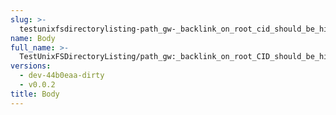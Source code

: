 ```yaml
---
slug: >-
  testunixfsdirectorylisting-path_gw-_backlink_on_root_cid_should_be_hidden_(todo-_cleanup_kubo-specifics)-body
name: Body
full_name: >-
  TestUnixFSDirectoryListing/path_gw:_backlink_on_root_CID_should_be_hidden_(TODO:_cleanup_Kubo-specifics)/Body
versions:
  - dev-44b0eaa-dirty
  - v0.0.2
title: Body
---
```


